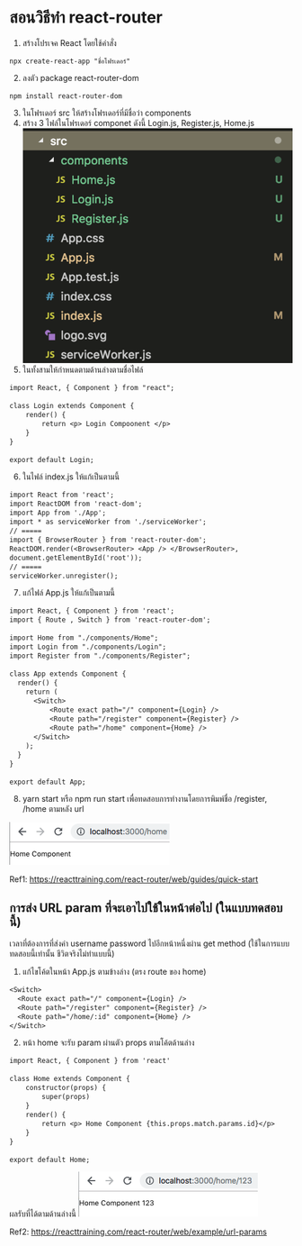 # สอนวิธีทำ react-router 
1. สร้างโปรเจค React โดยใช้คำสั่ง
```
npx create-react-app "ชื่อโฟรเดอร์"
```
2. ลงตัว package react-router-dom
```
npm install react-router-dom
```
3. ในโฟรเดอร์ src ให้สร้างโฟรเดอร์ที่มีชื่อว่า components 
4. สร้าง 3 ไฟล์ในโฟรเดอร์ componet ดังนี้ Login.js, Register.js, Home.js 
![Image](https://raw.githubusercontent.com/ABChamp/mpClass-testPractice2/master/images/file_structure.png)
5. ในทั้งสามให้กำหนดตามด้านล่างตามชื่อไฟล์
```
import React, { Component } from "react";

class Login extends Component {
    render() {
        return <p> Login Compoonent </p>
    }
}

export default Login;
```

6. ในไฟล์ index.js ให้แก้เป็นตามนี้
```
import React from 'react';
import ReactDOM from 'react-dom';
import App from './App';
import * as serviceWorker from './serviceWorker';
// =====
import { BrowserRouter } from 'react-router-dom';
ReactDOM.render(<BrowserRouter> <App /> </BrowserRouter>, document.getElementById('root'));
// =====
serviceWorker.unregister();
```
7. แก้ไฟล์ App.js ให้แก้เป็นตามนี้
```
import React, { Component } from 'react';
import { Route , Switch } from 'react-router-dom';

import Home from "./components/Home";
import Login from "./components/Login";
import Register from "./components/Register";

class App extends Component {
  render() {
    return (
      <Switch>
          <Route exact path="/" component={Login} />
          <Route path="/register" component={Register} />
          <Route path="/home" component={Home} />
      </Switch>
    );
  }
}

export default App;
```
8. yarn start หรือ npm run start เพื่อทดสอบการทำงานโดยการพิมพ์ชื่อ /register, /home ตามหลัง url

![Image](https://raw.githubusercontent.com/ABChamp/mpClass-testPractice2/master/images/home_component.png)

Ref1: https://reacttraining.com/react-router/web/guides/quick-start

## การส่ง URL param ที่จะเอาไปใช้ในหน้าต่อไป (ในแบบทดสอบนี้)
เวลาที่ต้องการที่ส่งค่า username password ไปอีกหน้าหนี่งผ่าน get method (ใช้ในการแบบทดสอบนี้เท่านั้น ชีวิตจริงไม่ทำแบบนี้)

1. แก้ไขโค้ตในหน้า App.js ตามข้างล่าง (ตรง route ของ home)
```
<Switch>
  <Route exact path="/" component={Login} />
  <Route path="/register" component={Register} />
  <Route path="/home/:id" component={Home} />
</Switch>
```

2. หน้า home จะรับ param ผ่านตัว props ตามโค้ตด้านล่าง
```
import React, { Component } from 'react'

class Home extends Component {
    constructor(props) {
        super(props)
    }
    render() {
        return <p> Home Component {this.props.match.params.id}</p>
    }
}

export default Home;
```

ผลรับที่ได้ตามด้านล่างนี้
![Image](https://raw.githubusercontent.com/ABChamp/mpClass-testPractice2/master/images/home_component_param.png)

Ref2: https://reacttraining.com/react-router/web/example/url-params